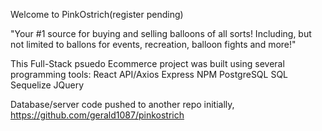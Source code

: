 Welcome to PinkOstrich(register pending)

"Your #1 source for buying and selling balloons of all sorts! Including, but not limited to ballons for events, recreation, balloon fights and more!" 

This Full-Stack psuedo Ecommerce project was built using several programming tools:
React
API/Axios
Express
NPM
PostgreSQL
SQL
Sequelize
JQuery

Database/server code pushed to another repo initially, https://github.com/gerald1087/pinkostrich
